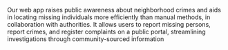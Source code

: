 Our web app raises public awareness about neighborhood crimes and aids in locating missing individuals more efficiently than manual methods, in collaboration with authorities. It allows users to report missing persons, report crimes, and register complaints on a public portal, streamlining investigations through community-sourced information
